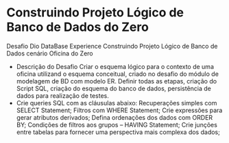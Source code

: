 # Construindo Projeto Lógico de Banco de Dados do Zero 
 Desafio Dio DataBase Experience Construindo Projeto Lógico de Banco de Dados cenário Oficina do Zero 
- Descrição do Desafio
Criar o esquema lógico para o contexto de uma oficina utilizand o esquema conceitual, criado no desafio do módulo de modelagem de BD com modelo ER.
Definir todas as etapas, criação do Script SQL, criação do esquema do banco de dados, persistência de dados para realização de testes.
 - Crie queries SQL com as cláusulas abaixo:
Recuperações simples com SELECT Statement;
Filtros com WHERE Statement;
Crie expressões para gerar atributos derivados;
Defina ordenações dos dados com ORDER BY;
Condições de filtros aos grupos – HAVING Statement;
Crie junções entre tabelas para fornecer uma perspectiva mais complexa dos dados;
